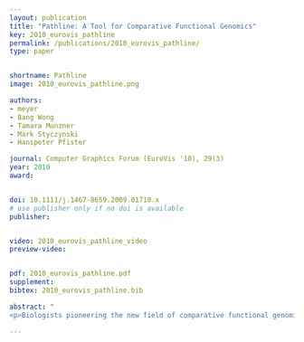 ```yaml
---
layout: publication
title: "Pathline: A Tool for Comparative Functional Genomics"
key: 2010_eurovis_pathline
permalink: /publications/2010_eurovis_pathline/
type: paper


shortname: Pathline
image: 2010_eurovis_pathline.png

authors:
- meyer
- Bang Wong
- Tamara Munzner
- Mark Styczynski
- Hanspeter Pfister

journal: Computer Graphics Forum (EuroVis '10), 29(3)
year: 2010
award: 


doi: 10.1111/j.1467-8659.2009.01710.x
# use publisher only if no doi is available
publisher: 


video: 2010_eurovis_pathline_video
preview-video:


pdf: 2010_eurovis_pathline.pdf
supplement:
bibtex: 2010_eurovis_pathline.bib

abstract: "
<p>Biologists pioneering the new field of comparative functional genomics attempt to infer the mechanisms of gene regulation by looking for similarities and differences of gene activity over time across multiple species. They use three kinds of data: functional data such as gene activity measurements, pathway data that represent a series of reactions within a cellular process, and phylogenetic relationship data that describe the relatedness of species. No existing visualization tool can visually encode the biologically interesting relationships between multiple pathways, multiple genes, and multiple species. We tackle the challenge of visualizing all aspects of this comparative functional genomics dataset with a new interactive tool called Pathline. In addition to the overall characterization of the problem and design of Pathline, our contributions include two new visual encoding techniques. One is a new method for linearizing metabolic pathways that provides appropriate topological information and supports the comparison of quantitative data along the pathway. The second is the curvemap view, a depiction of time series data for comparison of gene activity and metabolite levels across multiple species. Pathline was developed in close collaboration with a team of genomic scientists. We validate our approach with case studies of the biologists' use of Pathline and report on how they use the tool to confirm existing findings and to discover new scientific insights.</p>"

---
```


